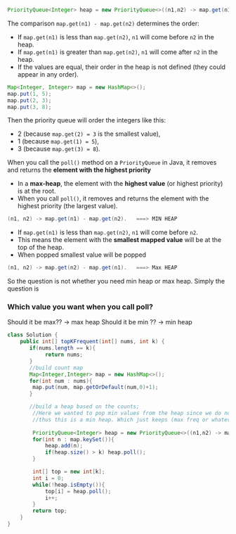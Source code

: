 ```java

PriorityQueue<Integer> heap = new PriorityQueue<>((n1,n2) -> map.get(n1) - map.get(n2));

```


The comparison `map.get(n1) - map.get(n2)` determines the order:
- If `map.get(n1)` is less than `map.get(n2)`, `n1` will come before `n2` in the heap.
- If `map.get(n1)` is greater than `map.get(n2)`, `n1` will come after `n2` in the heap.
- If the values are equal, their order in the heap is not defined (they could appear in any order).

```java
Map<Integer, Integer> map = new HashMap<>();
map.put(1, 5);
map.put(2, 3);
map.put(3, 8);
```

Then the priority queue will order the integers like this:
- 2 (because `map.get(2) = 3` is the smallest value),
- 1 (because `map.get(1) = 5`),
- 3 (because `map.get(3) = 8`).

When you call the `poll()` method on a `PriorityQueue` in Java, it removes and returns the **element with the highest priority**

- In a **max-heap**, the element with the **highest value** (or highest priority) is at the root.
- When you call `poll()`, it removes and returns the element with the highest priority (the largest value).


```java
(n1, n2) -> map.get(n1) - map.get(n2).   ===> MIN HEAP
```
- If `map.get(n1)` is less than `map.get(n2)`, `n1` will come before `n2`.
- This means the element with the **smallest mapped value** will be at the top of the heap.
- When popped smallest value will be popped 

```java
(n1, n2) -> map.get(n2) - map.get(n1).   ===> Max HEAP
```

So the question is not whether you need min heap or max heap. Simply the question is 
### Which value you want when you call poll?
Should it be max?? -> max heap
Should it be min ?? -> min heap


```java
class Solution {
    public int[] topKFrequent(int[] nums, int k) {
       if(nums.length == k){
            return nums;
       }
       //build count map
       Map<Integer,Integer> map = new HashMap<>();
       for(int num : nums){
        map.put(num, map.getOrDefault(num,0)+1);
       } 

       //build a heap based on the counts;
		//Here we wanted to pop min values from the heap since we do not need them
		//thus this is a min heap. Which just keeps (max freq or whatever) values
		
        PriorityQueue<Integer> heap = new PriorityQueue<>((n1,n2) -> map.get(n1) - map.get(n2));
        for(int n : map.keySet()){
            heap.add(n);
            if(heap.size() > k) heap.poll();
        }

        int[] top = new int[k];
        int i = 0;
        while(!heap.isEmpty()){
            top[i] = heap.poll();
            i++;
        }
        return top;  
    }
}
```
```